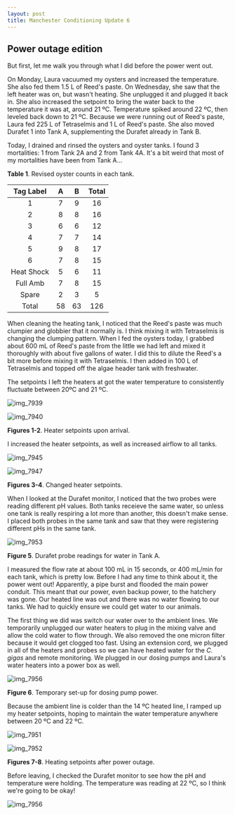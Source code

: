 ```yaml
---
layout: post
title: Manchester Conditioning Update 6
---
```


## Power outage edition

But first, let me walk you through what I did before the power went out.

On Monday, Laura vacuumed my oysters and increased the temperature. She also fed them 1.5 L of Reed's paste. On Wednesday, she saw that the left heater was on, but wasn't heating. She unplugged it and plugged it back in. She also increased the setpoint to bring the water back to the temperature it was at, around 21 ºC. Temperature spiked around 22 ºC, then leveled back down to 21 ºC. Because we were running out of Reed's paste, Laura fed 225 L of Tetraselmis and 1 L of Reed's paste. She also moved Durafet 1 into Tank A, supplementing the Durafet already in Tank B.

Today, I drained and rinsed the oysters and oyster tanks. I found 3 mortalities: 1 from Tank 2A and 2 from Tank 4A. It's a bit weird that most of my mortalities have been from Tank A...

**Table 1**. Revised oyster counts in each tank.

|  Tag Label |  A |  B | Total |
|:----------:|:--:|:--:|:-----:|
|      1     |  7 |  9 |   16  |
|      2     |  8 |  8 |   16  |
|      3     |  6 |  6 |   12  |
|      4     |  7 |  7 |   14  |
|      5     |  9 |  8 |   17  |
|      6     |  7 |  8 |   15  |
| Heat Shock |  5 |  6 |   11  |
|  Full Amb  |  7 |  8 |   15  |
|    Spare   |  2 |  3 |    5  |
|    Total   | 58 | 63 |  126  |

When cleaning the heating tank, I noticed that the Reed's paste was much clumpier and globbier that it normally is. I think mixing it with Tetraselmis is changing the clumping pattern. When I fed the oysters today, I grabbed about 600 mL of Reed's paste from the little we had left and mixed it thoroughly with about five gallons of water. I did this to dilute the Reed's a bit more before mixing it with Tetraselmis. I then added in 100 L of Tetraselmis and topped off the algae header tank with freshwater.

The setpoints I left the heaters at got the water temperature to consistently fluctuate between 20ºC and 21 ºC.

![img_7939](https://user-images.githubusercontent.com/22335838/28339388-e430e9a0-6bc0-11e7-88ef-6db611ea5766.JPG)

![img_7940](https://user-images.githubusercontent.com/22335838/28339387-e42caaca-6bc0-11e7-8d6a-25fe44a804c7.JPG)

**Figures 1-2**. Heater setpoints upon arrival.

I increased the heater setpoints, as well as increased airflow to all tanks. 

![img_7945](https://user-images.githubusercontent.com/22335838/28340195-bc58729c-6bc3-11e7-9932-ebd8ba7fb222.JPG)

![img_7947](https://user-images.githubusercontent.com/22335838/28340194-bc5801d6-6bc3-11e7-843f-3f9a577801e0.JPG)

**Figures 3-4**. Changed heater setpoints.

When I looked at the Durafet monitor, I noticed that the two probes were reading different pH values. Both tanks receieve the same water, so unless one tank is really respiring a lot more than another, this doesn't make sense. I placed both probes in the same tank and saw that they were registering different pHs in the same tank.

![img_7953](https://user-images.githubusercontent.com/22335838/28339963-e479c006-6bc2-11e7-9170-e060444c081f.JPG)

**Figure 5**. Durafet probe readings for water in Tank A.

I measured the flow rate at about 100 mL in 15 seconds, or 400 mL/min for each tank, which is pretty low. Before I had any time to think about it, the power went out! Apparently, a pipe burst and flooded the main power conduit. This meant that our power, even backup power, to the hatchery was gone. Our heated line was out and there was no water flowing to our tanks. We had to quickly ensure we could get water to our animals.

The first thing we did was switch our water over to the ambient lines. We temporarily unplugged our water heaters to plug in the mixing valve and allow the cold water to flow through. We also removed the one micron filter because it would get clogged too fast. Using an extension cord, we plugged in all of the heaters and probes so we can have heated water for the *C. gigas* and remote monitoring. We plugged in our dosing pumps and Laura's water heaters into a power box as well.

![img_7956](https://user-images.githubusercontent.com/22335838/28340464-c67d1dbc-6bc4-11e7-927c-32cf40190f89.JPG)

**Figure 6**. Temporary set-up for dosing pump power.

Because the ambient line is colder than the 14 ºC heated line, I ramped up my heater setpoints, hoping to maintain the water temperature anywhere between 20 ºC and 22 ºC.

![img_7951](https://user-images.githubusercontent.com/22335838/28339874-7dd765ce-6bc2-11e7-80d2-c6b67365ecfe.JPG)

![img_7952](https://user-images.githubusercontent.com/22335838/28339873-7dd024a8-6bc2-11e7-8223-0b67e3e9fbe8.JPG)

**Figures 7-8**. Heating setpoints after power outage.

Before leaving, I checked the Durafet monitor to see how the pH and temperature were holding. The temperature was reading at 22 ºC, so I think we're going to be okay!

![img_7956](https://user-images.githubusercontent.com/22335838/28340464-c67d1dbc-6bc4-11e7-927c-32cf40190f89.JPG)
